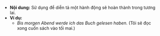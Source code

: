 - **Nội dung:** Sử dụng để diễn tả một hành động sẽ hoàn thành trong tương lai.
- **Ví dụ:**
    - _Bis morgen Abend werde ich das Buch gelesen haben._ (Tôi sẽ đọc xong cuốn sách vào tối mai.)